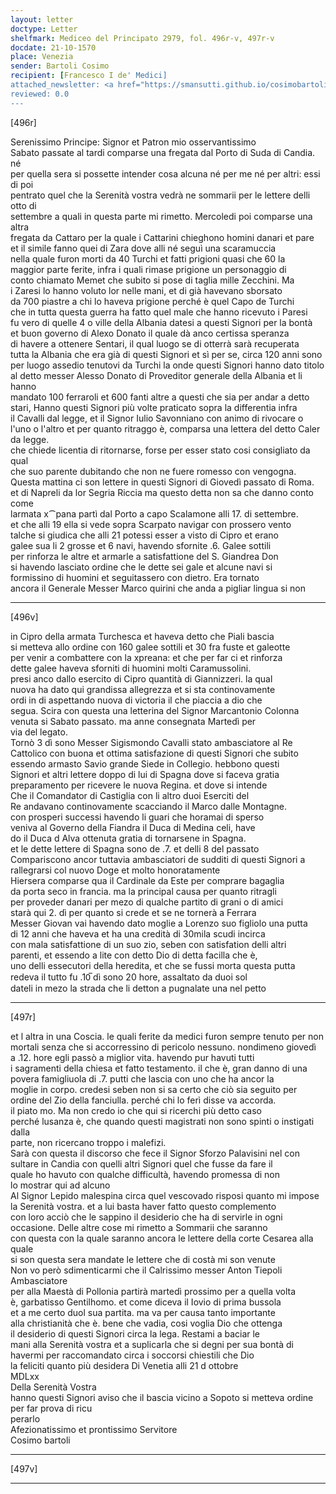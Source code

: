```yaml
---
layout: letter
doctype: Letter
shelfmark: Mediceo del Principato 2979, fol. 496r-v, 497r-v
docdate: 21-10-1570
place: Venezia
sender: Bartoli Cosimo
recipient: [Francesco I de' Medici]
attached_newsletter: <a href="https://smansutti.github.io/cosimobartoli/texts/3081_045/">3081_045</a>
reviewed: 0.0
---
```


[496r]  
  
  
Serenissimo Principe: Signor et Patron mio osservantissimo  
Sabato passate al tardi comparse una fregata dal Porto di Suda di Candia. né  
per quella sera si possette intender cosa alcuna né per me né per altri: essi di poi  
pentrato quel che la Serenità vostra vedrà ne sommarii per le lettere delli otto di  
settembre a quali in questa parte mi rimetto. Mercoledi poi comparse una altra  
fregata da Cattaro per la quale i Cattarini chieghono homini danari et pare  
et il simile fanno quei di Zara dove alli né seguì una scaramuccia  
nella quale furon morti da 40 Turchi et fatti prigioni quasi che 60 la  
maggior parte ferite, infra i quali rimase prigione un personaggio di  
conto chiamato Memet che subito si pose di taglia mille Zecchini. Ma  
i Zaresi lo hanno voluto lor nelle mani, et di già havevano sborsato  
da 700 piastre a chi lo haveva prigione perché è quel Capo de Turchi  
che in tutta questa guerra ha fatto quel male che hanno ricevuto i Paresi  
fu vero di quelle 4 o ville della Albania datesi a questi Signori per la bontà  
et buon governo di Alexo Donato il quale dà anco certissa speranza  
di havere a ottenere Sentari, il qual luogo se di otterrà sarà recuperata  
tutta la Albania che era già di questi Signori et sì per se, circa 120 anni sono  
per luogo assedio tenutovi da Turchi la onde questi Signori hanno dato titolo  
al detto messer Alesso Donato di Proveditor generale della Albania et li hanno  
mandato 100 ferraroli et 600 fanti altre a questi che sia per andar a detto  
stari, Hanno questi Signori più volte praticato sopra la differentia infra  
il Cavalli dal legge, et il Signor Iulio Savonniano con animo di rivocare o  
l'uno o l'altro et per quanto ritraggo è, comparsa una lettera del detto Caler da legge.  
che chiede licentia di ritornarse, forse per esser stato cosi consigliato da qual  
che suo parente dubitando che non ne fuere romesso con vengogna.  
Questa mattina ci son lettere in questi Signori di Giovedì passato di Roma.  
et di Napreli da lor Segria Riccia ma questo detta non sa che danno conto come  
larmata x⁀pana partì dal Porto a capo Scalamone alli 17. di settembre.  
et che alli 19 ella si vede sopra Scarpato navigar con prossero vento  
talche si giudica che alli 21 potessi esser a visto di Cipro et erano  
galee sua li 2 grosse et 6 navi, havendo sfornite .6. Galee sottili  
per rinforza le altre et armarle a satisfattione del S. Giandrea Don  
si havendo lasciato ordine che le dette sei gale et alcune navi si  
formissino di huomini et seguitassero con dietro. Era tornato  
ancora il Generale Messer Marco quirini che anda a pigliar lingua si non  
  
---  

[496v]  
  
  
in Cipro della armata Turchesca et haveva detto che Piali bascia  
si metteva allo ordine con 160 galee sottili et 30 fra fuste et galeotte  
per venir a combattere con la xpreana: et che per far ci et rinforza  
dette galee haveva sforniti di huomini molti Caramussolini.  
presi anco dallo esercito di Cipro quantità di Giannizzeri. la qual  
nuova ha dato qui grandissa allegrezza et si sta continovamente  
ordi in di aspettando nuova di victoria il che piaccia a dio che  
segua. Scira con questa una letterina del Signor Marcantonio Colonna  
venuta si Sabato passato. ma anne consegnata Martedì per  
via del legato.  
Tornò 3 dì sono Messer Sigismondo Cavalli stato ambasciatore al Re  
Cattolico con buona et ottima satisfazione di questi Signori che subito  
essendo armasto Savio grande Siede in Collegio. hebbono questi  
Signori et altri lettere doppo di lui di Spagna dove si faceva gratia  
preparamento per ricevere le nuova Regina. et dove si intende  
Che il Comandator di Castiglia con li altro duoi Eserciti del  
Re andavano continovamente scacciando il Marco dalle Montagne.  
con prosperi successi havendo li guari che horamai di sperso  
veniva al Governo della Fiandra il Duca di Medina celi, have  
do il Duca d Alva ottenuta gratia di tornarsene in Spagna.  
et le dette lettere di Spagna sono de .7. et delli 8 del passato  
Compariscono ancor tuttavia ambasciatori de sudditi di questi Signori a  
rallegrarsi col nuovo Doge et molto honoratamente  
Hiersera comparse qua il Cardinale da Este per comprare bagaglia  
da porta seco in francia. ma la principal causa per quanto ritragli  
per proveder danari per mezo di qualche partito di grani o di amici  
starà qui 2. dì per quanto si crede et se ne tornerà a Ferrara  
Messer Giovan vai havendo dato moglie a Lorenzo suo figliolo una putta  
di 12 anni che haveva et ha una credità di 30mila scudi incirca  
con mala satisfattione di un suo zio, seben con satisfation delli altri  
parenti, et essendo a lite con detto Dio di detta facilla che è,  
uno delli essecutori della heredita, et che se fussi morta questa putta  
redeva il tutto fu .10̅ dì sono 20 hore, assaltato da duoi sol  
dateli in mezo la strada che li detton a pugnalate una nel petto  
  
---  

[497r]  
  
  
et l altra in una Coscia. le quali ferite da medici furon sempre tenuto per non  
mortali senza che si accorressino di pericolo nessuno. nondimeno giovedì  
a .12. hore egli passò a miglior vita. havendo pur havuti tutti  
i sagramenti della chiesa et fatto testamento. il che è, gran danno di una  
povera famigliuola di .7. putti che lascia con uno che ha ancor la  
moglie in corpo. credesi seben non si sa certo che ciò sia seguito per  
ordine del Zio della fanciulla. perché chi lo ferì disse va accorda.  
il piato mo. Ma non credo io che qui si ricerchi più detto caso  
perché lusanza è, che quando questi magistrati non sono spinti o instigati dalla  
parte, non ricercano troppo i malefizi.  
Sarà con questa il discorso che fece il Signor Sforzo Palavisini nel con  
sultare in Candia con quelli altri Signori quel che fusse da fare il  
quale ho havuto con qualche difficultà, havendo promessa di non  
lo mostrar qui ad alcuno  
Al Signor Lepido malespina circa quel vescovado risposi quanto mi impose  
la Serenità vostra. et a lui basta haver fatto questo complemento  
con loro acciò che le sappino il desiderio che ha di servirle in ogni  
occasione. Delle altre cose mi rimetto a Sommarii che saranno  
con questa con la quale saranno ancora le lettere della corte Cesarea alla quale  
si son questa sera mandate le lettere che di costà mi son venute  
Non vo però sdimenticarmi che il Calrissimo messer Anton Tiepoli Ambasciatore  
per alla Maestà di Pollonia partirà martedì prossimo per a quella volta  
è, garbatisso Gentilhomo. et come diceva il Iovio di prima bussola  
et a me certo duol sua partita. ma va per causa tanto importante  
alla christianità che è. bene che vadia, cosi voglia Dio che ottenga  
il desiderio di questi Signori circa la lega. Restami a baciar le  
mani alla Serenità vostra et a suplicarla che si degni per sua bontà di  
havermi per raccomandato circa i soccorsi chiestili che Dio  
la feliciti quanto più desidera Di Venetia alli 21 d ottobre  
MDLxx  
Della Serenità Vostra  
hanno questi Signori aviso che il bascia vicino a Sopoto si metteva ordine per far prova di ricu  
perarlo  
Afezionatissimo et prontissimo Servitore  
Cosimo bartoli  
  
---  

[497v]  
  
  
  
---  

